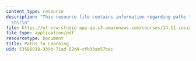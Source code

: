 ```yaml
---
content_type: resource
description: "This resource file contains information regarding paths to learning.\r\
  \n\r\n"
file: https://ol-ocw-studio-app-qa.s3.amazonaws.com/courses/14-11-insights-from-game-theory-into-social-behavior-fall-2013/53588918339b71ad82d4cfb33ae57bac_MIT14_11F13_Learning_hand.pdf
file_type: application/pdf
resourcetype: Document
title: Paths to Learning
uid: 53588918-339b-71ad-82d4-cfb33ae57bac
---
```

